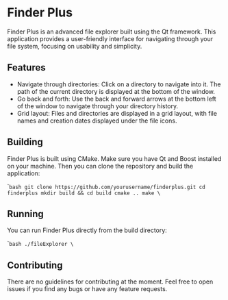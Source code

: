 # Finder Plus

Finder Plus is an advanced file explorer built using the Qt framework. This application provides a user-friendly interface for navigating through your file system, focusing on usability and simplicity.

## Features

- Navigate through directories: Click on a directory to navigate into it. The path of the current directory is displayed at the bottom of the window.
- Go back and forth: Use the back and forward arrows at the bottom left of the window to navigate through your directory history.
- Grid layout: Files and directories are displayed in a grid layout, with file names and creation dates displayed under the file icons. 

## Building

Finder Plus is built using CMake. Make sure you have Qt and Boost installed on your machine. Then you can clone the repository and build the application:

\```bash
git clone https://github.com/yourusername/finderplus.git
cd finderplus
mkdir build && cd build
cmake ..
make
\``

## Running

You can run Finder Plus directly from the build directory:

\``bash
./fileExplorer
\`

## Contributing

There are no guidelines for contributing at the moment. Feel free to open issues if you find any bugs or have any feature requests.

